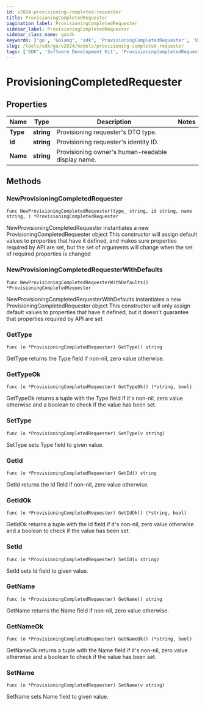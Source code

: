 ```yaml
---
id: v2024-provisioning-completed-requester
title: ProvisioningCompletedRequester
pagination_label: ProvisioningCompletedRequester
sidebar_label: ProvisioningCompletedRequester
sidebar_class_name: gosdk
keywords: ['go', 'Golang', 'sdk', 'ProvisioningCompletedRequester', 'V2024ProvisioningCompletedRequester'] 
slug: /tools/sdk/go/v2024/models/provisioning-completed-requester
tags: ['SDK', 'Software Development Kit', 'ProvisioningCompletedRequester', 'V2024ProvisioningCompletedRequester']
---
```


# ProvisioningCompletedRequester

## Properties

Name | Type | Description | Notes
------------ | ------------- | ------------- | -------------
**Type** | **string** | Provisioning requester&#39;s DTO type. | 
**Id** | **string** | Provisioning requester&#39;s identity ID. | 
**Name** | **string** | Provisioning owner&#39;s human-readable display name. | 

## Methods

### NewProvisioningCompletedRequester

`func NewProvisioningCompletedRequester(type_ string, id string, name string, ) *ProvisioningCompletedRequester`

NewProvisioningCompletedRequester instantiates a new ProvisioningCompletedRequester object
This constructor will assign default values to properties that have it defined,
and makes sure properties required by API are set, but the set of arguments
will change when the set of required properties is changed

### NewProvisioningCompletedRequesterWithDefaults

`func NewProvisioningCompletedRequesterWithDefaults() *ProvisioningCompletedRequester`

NewProvisioningCompletedRequesterWithDefaults instantiates a new ProvisioningCompletedRequester object
This constructor will only assign default values to properties that have it defined,
but it doesn't guarantee that properties required by API are set

### GetType

`func (o *ProvisioningCompletedRequester) GetType() string`

GetType returns the Type field if non-nil, zero value otherwise.

### GetTypeOk

`func (o *ProvisioningCompletedRequester) GetTypeOk() (*string, bool)`

GetTypeOk returns a tuple with the Type field if it's non-nil, zero value otherwise
and a boolean to check if the value has been set.

### SetType

`func (o *ProvisioningCompletedRequester) SetType(v string)`

SetType sets Type field to given value.


### GetId

`func (o *ProvisioningCompletedRequester) GetId() string`

GetId returns the Id field if non-nil, zero value otherwise.

### GetIdOk

`func (o *ProvisioningCompletedRequester) GetIdOk() (*string, bool)`

GetIdOk returns a tuple with the Id field if it's non-nil, zero value otherwise
and a boolean to check if the value has been set.

### SetId

`func (o *ProvisioningCompletedRequester) SetId(v string)`

SetId sets Id field to given value.


### GetName

`func (o *ProvisioningCompletedRequester) GetName() string`

GetName returns the Name field if non-nil, zero value otherwise.

### GetNameOk

`func (o *ProvisioningCompletedRequester) GetNameOk() (*string, bool)`

GetNameOk returns a tuple with the Name field if it's non-nil, zero value otherwise
and a boolean to check if the value has been set.

### SetName

`func (o *ProvisioningCompletedRequester) SetName(v string)`

SetName sets Name field to given value.



